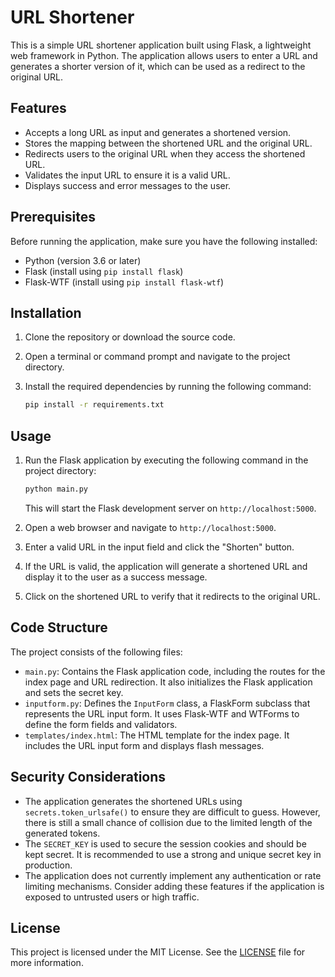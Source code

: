 # URL Shortener

This is a simple URL shortener application built using Flask, a lightweight web framework in Python. The application allows users to enter a URL and generates a shorter version of it, which can be used as a redirect to the original URL.

## Features

- Accepts a long URL as input and generates a shortened version.
- Stores the mapping between the shortened URL and the original URL.
- Redirects users to the original URL when they access the shortened URL.
- Validates the input URL to ensure it is a valid URL.
- Displays success and error messages to the user.

## Prerequisites

Before running the application, make sure you have the following installed:

- Python (version 3.6 or later)
- Flask (install using `pip install flask`)
- Flask-WTF (install using `pip install flask-wtf`)

## Installation

1. Clone the repository or download the source code.

2. Open a terminal or command prompt and navigate to the project directory.

3. Install the required dependencies by running the following command:

   ```bash
   pip install -r requirements.txt
   ```

## Usage

1. Run the Flask application by executing the following command in the project directory:

   ```bash
   python main.py
   ```

   This will start the Flask development server on `http://localhost:5000`.

2. Open a web browser and navigate to `http://localhost:5000`.

3. Enter a valid URL in the input field and click the "Shorten" button.

4. If the URL is valid, the application will generate a shortened URL and display it to the user as a success message.

5. Click on the shortened URL to verify that it redirects to the original URL.

## Code Structure

The project consists of the following files:

- `main.py`: Contains the Flask application code, including the routes for the index page and URL redirection. It also initializes the Flask application and sets the secret key.
- `inputform.py`: Defines the `InputForm` class, a FlaskForm subclass that represents the URL input form. It uses Flask-WTF and WTForms to define the form fields and validators.
- `templates/index.html`: The HTML template for the index page. It includes the URL input form and displays flash messages.

## Security Considerations

- The application generates the shortened URLs using `secrets.token_urlsafe()` to ensure they are difficult to guess. However, there is still a small chance of collision due to the limited length of the generated tokens.
- The `SECRET_KEY` is used to secure the session cookies and should be kept secret. It is recommended to use a strong and unique secret key in production.
- The application does not currently implement any authentication or rate limiting mechanisms. Consider adding these features if the application is exposed to untrusted users or high traffic.

## License

This project is licensed under the MIT License. See the [LICENSE](LICENSE) file for more information.

